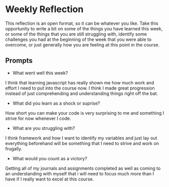# Weekly Reflection
This reflection is an open format, so it can be whatever you like. Take this opportunity to write a bit on some of the things you have learned this week, or some of the things that you are still struggling with, identify some challenges you had at the beginning of the week that you were able to overcome, or just generally how you are feeling at this point in the course.

## Prompts
- What went well this week?

I think that learning javascript has really shown me how much work and effort I need to put into the course now. I think I made great progression instead of just comprehending and understanding things right off the bat. 
- What did you learn as a shock or suprise?

How short you can make your code is very surprising to me and something I strive for now whenever I code. 
- What are you struggling with?

I think framework and how I want to identify my variables and just lay out everything beforehand will be something that I need to strive and work on frugally.
- What would you count as a victory?

Getting all of my journals and assignments completed as well as coming to an understanding with myself that i will need to focus much more than I have if I really want to excel at this course. 